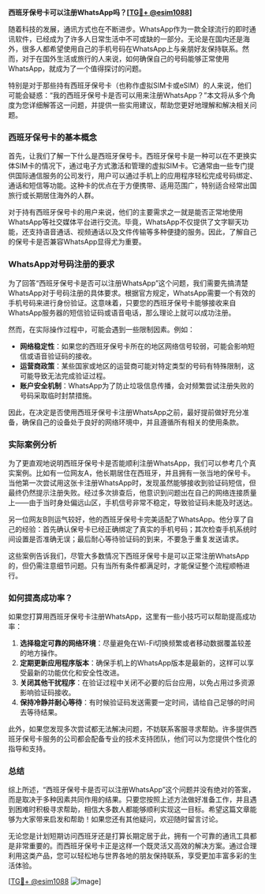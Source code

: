 **西班牙保号卡可以注册WhatsApp吗？[[TG💪+ @esim1088](https://t.me/s/esim1088)]**

随着科技的发展，通讯方式也在不断进步。WhatsApp作为一款全球流行的即时通讯软件，已经成为了许多人日常生活中不可或缺的一部分。无论是在国内还是海外，很多人都希望使用自己的手机号码在WhatsApp上与亲朋好友保持联系。然而，对于在国外生活或旅行的人来说，如何确保自己的号码能够正常使用WhatsApp，就成为了一个值得探讨的问题。

特别是对于那些持有西班牙保号卡（也称作虚拟SIM卡或eSIM）的人来说，他们可能会疑惑：“我的西班牙保号卡是否可以用来注册WhatsApp？”本文将从多个角度为您详细解答这一问题，并提供一些实用建议，帮助您更好地理解和解决相关问题。

### 西班牙保号卡的基本概念

首先，让我们了解一下什么是西班牙保号卡。西班牙保号卡是一种可以在不更换实体SIM卡的情况下，通过电子方式激活和管理的虚拟SIM卡。它通常由一些专门提供国际通信服务的公司发行，用户可以通过手机上的应用程序轻松完成号码绑定、通话和短信等功能。这种卡的优点在于方便携带、适用范围广，特别适合经常出国旅行或长期居住海外的人群。

对于持有西班牙保号卡的用户来说，他们的主要需求之一就是能否正常地使用WhatsApp等社交媒体平台进行交流。毕竟，WhatsApp不仅提供了文字聊天功能，还支持语音通话、视频通话以及文件传输等多种便捷的服务。因此，了解自己的保号卡是否兼容WhatsApp显得尤为重要。

### WhatsApp对号码注册的要求

为了回答“西班牙保号卡是否可以注册WhatsApp”这个问题，我们需要先搞清楚WhatsApp对于号码注册的具体要求。根据官方规定，WhatsApp需要一个有效的手机号码来进行身份验证。这意味着，只要您的西班牙保号卡能够接收来自WhatsApp服务器的短信验证码或语音电话，那么理论上就可以成功注册。

然而，在实际操作过程中，可能会遇到一些限制因素。例如：

- **网络稳定性**：如果您的西班牙保号卡所在的地区网络信号较弱，可能会影响短信或语音验证码的接收。
- **运营商政策**：某些国家或地区的运营商可能对特定类型的号码有特殊限制，这可能导致无法完成验证过程。
- **账户安全机制**：WhatsApp为了防止垃圾信息传播，会对频繁尝试注册失败的号码采取临时封禁措施。

因此，在决定是否使用西班牙保号卡注册WhatsApp之前，最好提前做好充分准备，确保自己的设备处于良好的网络环境中，并且遵循所有相关的使用条款。

### 实际案例分析

为了更直观地说明西班牙保号卡是否能顺利注册WhatsApp，我们可以参考几个真实案例。比如有一位网友A，他长期居住在西班牙，并且拥有一张当地的保号卡。当他第一次尝试用这张卡注册WhatsApp时，发现虽然能够接收到验证码短信，但最终仍然提示注册失败。经过多次排查后，他意识到问题出在自己的网络连接质量上——由于当时身处偏远山区，手机信号非常不稳定，导致验证码未能及时送达。

另一位网友B则运气较好，他的西班牙保号卡完美适配了WhatsApp。他分享了自己的经验：首先确认保号卡已经正确绑定了真实的手机号码；其次检查手机系统时间设置是否准确无误；最后耐心等待验证码的到来，不要急于重复发送请求。

这些案例告诉我们，尽管大多数情况下西班牙保号卡是可以正常注册WhatsApp的，但仍需注意细节问题。只有当所有条件都满足时，才能保证整个流程顺畅进行。

### 如何提高成功率？

如果您打算用西班牙保号卡注册WhatsApp，这里有一些小技巧可以帮助提高成功率：

1. **选择稳定可靠的网络环境**：尽量避免在Wi-Fi切换频繁或者移动数据覆盖较差的地方操作。
2. **定期更新应用程序版本**：确保手机上的WhatsApp版本是最新的，这样可以享受最新的功能优化和安全性改进。
3. **关闭其他干扰程序**：在验证过程中关闭不必要的后台应用，以免占用过多资源影响验证码接收。
4. **保持冷静并耐心等待**：有时候验证码发送需要一定时间，请给自己足够的时间去等待结果。

此外，如果您发现多次尝试都无法解决问题，不妨联系客服寻求帮助。许多提供西班牙保号卡服务的公司都会配备专业的技术支持团队，他们可以为您提供个性化的指导和支持。

### 总结

综上所述，“西班牙保号卡是否可以注册WhatsApp”这个问题并没有绝对的答案，而是取决于多种因素共同作用的结果。只要您按照上述方法做好准备工作，并且遇到困难时积极寻求帮助，相信大多数人都能够顺利实现这一目标。希望这篇文章能够为大家带来启发和帮助！如果您还有其他疑问，欢迎随时留言讨论。

无论您是计划短期访问西班牙还是打算长期定居于此，拥有一个可靠的通讯工具都是非常重要的。而西班牙保号卡正是这样一个既灵活又高效的解决方案。通过合理利用这类产品，您可以轻松地与世界各地的朋友保持联系，享受更加丰富多彩的生活体验。

[[TG💪+ @esim1088](https://t.me/s/esim1088) ![Image](https://i.postimg.cc/4NQfJmqS/Snipaste-2025-05-13-00-14-12.png)]